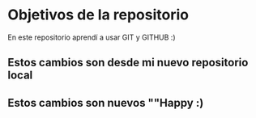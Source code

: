 # Objetivos de la repositorio

En este repositorio aprendí a usar GIT y GITHUB :)



## Estos cambios son desde mi nuevo repositorio local

## Estos cambios son nuevos  ""Happy :)
